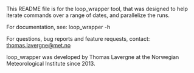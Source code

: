 
This README file is for the loop_wrapper tool, that was designed to
help iterate commands over a range of dates, and parallelize the runs.

For documentation, see:
loop_wrapper -h

For questions, bug reports and feature requests, contact:
thomas.lavergne@met.no

loop_wrapper was developed by Thomas Lavergne at the Norwegian Meteorological
Institute since 2013.

